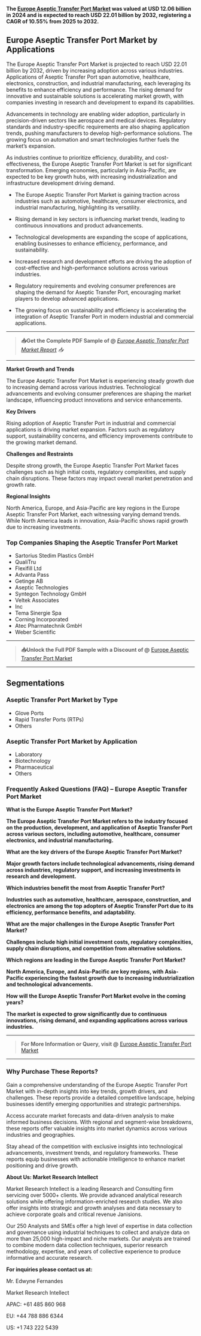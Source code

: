 <p><strong>The <a href="https://www.marketresearchintellect.com/download-sample/?rid=1031229&amp;utm_source=Pulse-April-Europe&amp;utm_medium=852">Europe Aseptic Transfer Port Market</a> was valued at USD 12.06 billion in 2024 and is expected to reach USD 22.01 billion by 2032, registering a CAGR of 10.55% from 2025 to 2032.</strong></p><h2>Europe Aseptic Transfer Port Market by Applications&nbsp;</h2><p><p>The Europe Aseptic Transfer Port Market is projected to reach USD 22.01 billion by 2032, driven by increasing adoption across various industries. Applications of Aseptic Transfer Port span automotive, healthcare, electronics, construction, and industrial manufacturing, each leveraging its benefits to enhance efficiency and performance. The rising demand for innovative and sustainable solutions is accelerating market growth, with companies investing in research and development to expand its capabilities.</p><p>Advancements in technology are enabling wider adoption, particularly in precision-driven sectors like aerospace and medical devices. Regulatory standards and industry-specific requirements are also shaping application trends, pushing manufacturers to develop high-performance solutions. The growing focus on automation and smart technologies further fuels the market&rsquo;s expansion.</p><p>As industries continue to prioritize efficiency, durability, and cost-effectiveness, the Europe Aseptic Transfer Port Market is set for significant transformation. Emerging economies, particularly in Asia-Pacific, are expected to be key growth hubs, with increasing industrialization and infrastructure development driving demand.</p></p><ul><li><p>The Europe Aseptic Transfer Port Market is gaining traction across industries such as automotive, healthcare, consumer electronics, and industrial manufacturing, highlighting its versatility.</p></li><li><p>Rising demand in key sectors is influencing market trends, leading to continuous innovations and product advancements.</p></li><li><p>Technological developments are expanding the scope of applications, enabling businesses to enhance efficiency, performance, and sustainability.</p></li><li><p>Increased research and development efforts are driving the adoption of cost-effective and high-performance solutions across various industries.</p></li><li><p>Regulatory requirements and evolving consumer preferences are shaping the demand for Aseptic Transfer Port, encouraging market players to develop advanced applications.</p></li><li><p>The growing focus on sustainability and efficiency is accelerating the integration of Aseptic Transfer Port in modern industrial and commercial applications.</p></li></ul><hr /><blockquote><p><strong><span class="font-[700]">📥Get the Complete PDF Sample of @ </span></strong><em><span class="font-[700]"><a href="https://www.marketresearchintellect.com/download-sample/?rid=1031229&amp;utm_source=Pulse-April-Europe&amp;utm_medium=852" target="_blank" data-tracking-control-name="article-ssr-frontend-pulse_little-text-block" data-tracking-will-navigate="" data-test-link="">Europe Aseptic Transfer Port Market Report</a>&nbsp;📥</span></em></p></blockquote><hr /><p class="" data-start="77" data-end="360"><strong data-start="77" data-end="105">Market Growth and Trends</strong></p><p class="" data-start="77" data-end="360">The Europe Aseptic Transfer Port Market is experiencing steady growth due to increasing demand across various industries. Technological advancements and evolving consumer preferences are shaping the market landscape, influencing product innovations and service enhancements.</p><p class="" data-start="362" data-end="606"><strong data-start="362" data-end="377">Key Drivers</strong></p><p class="" data-start="362" data-end="606">Rising adoption of Aseptic Transfer Port in industrial and commercial applications is driving market expansion. Factors such as regulatory support, sustainability concerns, and efficiency improvements contribute to the growing market demand.</p><p class="" data-start="608" data-end="849"><strong data-start="608" data-end="637">Challenges and Restraints</strong></p><p class="" data-start="608" data-end="849">Despite strong growth, the Europe Aseptic Transfer Port Market faces challenges such as high initial costs, regulatory complexities, and supply chain disruptions. These factors may impact overall market penetration and growth rate.</p><p class="" data-start="851" data-end="1095"><strong data-start="851" data-end="872">Regional Insights</strong></p><p class="" data-start="851" data-end="1095">North America, Europe, and Asia-Pacific are key regions in the Europe Aseptic Transfer Port Market, each witnessing varying demand trends. While North America leads in innovation, Asia-Pacific shows rapid growth due to increasing investments.</p><p><h3>Top Companies Shaping the Aseptic Transfer Port Market </h3><ul><li>Sartorius Stedim Plastics GmbH</li><li>QualiTru</li><li>Flexifill Ltd</li><li>Advanta Pass</li><li>Getinge AB</li><li>Aseptic Technologies</li><li>Syntegon Technology GmbH</li><li>Veltek Associates</li><li>Inc</li><li>Tema Sinergie Spa</li><li>Corning Incorporated</li><li>Atec Pharmatechnik GmbH</li><li>Weber Scientific</li></ul></p><hr /><blockquote><p><strong>📥Unlock the Full PDF Sample with a Discount of @</strong> <a href="https://www.marketresearchintellect.com/ask-for-discount/?rid=1031229&amp;utm_source=Pulse-April-Europe&amp;utm_medium=852">Europe Aseptic Transfer Port Market</a></p></blockquote><hr /><p><h2>Segmentations</h2><h3>Aseptic Transfer Port Market by Type</h3><ul><li>Glove Ports</li><li>Rapid Transfer Ports (RTPs)</li><li>Others</li></ul><h3>Aseptic Transfer Port Market by Application</h3><ul><li>Laboratory</li><li>Biotechnology</li><li>Pharmaceutical</li><li>Others</li></ul></p><h3><strong>Frequently Asked Questions (FAQ) &ndash; Europe Aseptic Transfer Port Market</strong></h3><p><strong>What is the Europe Aseptic Transfer Port Market?</strong></p><p><strong>The Europe Aseptic Transfer Port Market refers to the industry focused on the production, development, and application of Aseptic Transfer Port across various sectors, including automotive, healthcare, consumer electronics, and industrial manufacturing.</strong></p><p><strong>What are the key drivers of the Europe Aseptic Transfer Port Market?</strong></p><p><strong>Major growth factors include technological advancements, rising demand across industries, regulatory support, and increasing investments in research and development.</strong></p><p><strong>Which industries benefit the most from Aseptic Transfer Port?</strong></p><p><strong>Industries such as automotive, healthcare, aerospace, construction, and electronics are among the top adopters of Aseptic Transfer Port due to its efficiency, performance benefits, and adaptability.</strong></p><p><strong>What are the major challenges in the Europe Aseptic Transfer Port Market?</strong></p><p><strong>Challenges include high initial investment costs, regulatory complexities, supply chain disruptions, and competition from alternative solutions.</strong></p><p><strong>Which regions are leading in the Europe Aseptic Transfer Port Market?</strong></p><p><strong>North America, Europe, and Asia-Pacific are key regions, with Asia-Pacific experiencing the fastest growth due to increasing industrialization and technological advancements.</strong></p><p><strong>How will the Europe Aseptic Transfer Port Market evolve in the coming years?</strong></p><p><strong>The market is expected to grow significantly due to continuous innovations, rising demand, and expanding applications across various industries.</strong></p><hr /><blockquote><p><span class="font-[700]"><strong>For More Information or Query, visit&nbsp;@</strong>&nbsp;</span><span class="font-[700]"><a href="https://www.marketresearchintellect.com/product/aseptic-transfer-port-market/?utm_source=Linkedin&utm_medium=852" target="_blank" data-tracking-control-name="article-ssr-frontend-pulse_little-text-block" data-tracking-will-navigate="" data-test-link="">Europe Aseptic Transfer Port Market</a></span></p></blockquote><hr /><h3><strong data-start="0" data-end="31">Why Purchase These Reports?</strong></h3><p class="" data-start="35" data-end="297">Gain a comprehensive understanding of the Europe Aseptic Transfer Port Market with in-depth insights into key trends, growth drivers, and challenges. These reports provide a detailed competitive landscape, helping businesses identify emerging opportunities and strategic partnerships.</p><p class="" data-start="299" data-end="540">Access accurate market forecasts and data-driven analysis to make informed business decisions. With regional and segment-wise breakdowns, these reports offer valuable insights into market dynamics across various industries and geographies.</p><p class="" data-start="542" data-end="784">Stay ahead of the competition with exclusive insights into technological advancements, investment trends, and regulatory frameworks. These reports equip businesses with actionable intelligence to enhance market positioning and drive growth.</p><p><strong><span class="font-[700]">About Us: Market Research Intellect</span></strong></p><p><span class="">Market Research Intellect is a leading Research and Consulting firm servicing over 5000+ clients. We provide advanced analytical research solutions while offering information-enriched research studies.&nbsp;</span>We also offer insights into strategic and growth analyses and data necessary to achieve corporate goals and critical revenue Janisions.</p><p><span class="">Our 250 Analysts and SMEs offer a high level of expertise in data collection and governance using industrial techniques to collect and analyze data on more than 25,000 high-impact and niche markets. Our analysts are trained to combine modern data collection techniques, superior research methodology, expertise, and years of collective experience to produce informative and accurate research.</span></p><p><strong>For inquiries please contact us at:</strong></p><p>Mr. Edwyne Fernandes</p><p>Market Research Intellect</p><p>APAC: +61 485 860 968</p><p>EU: +44 788 886 6344</p><p>US: +1 743 222 5439</p>